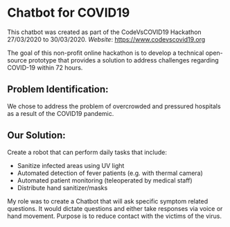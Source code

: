 # Chatbot for COVID19

This chatbot was created as part of the CodeVsCOVID19 Hackathon 27/03/2020 to 30/03/2020.
*Website*: https://www.codevscovid19.org

The goal of this non-profit online hackathon is to develop a technical open-source prototype that provides a solution to address challenges regarding COVID-19 within 72 hours.

## Problem Identification: ##
We chose to address the problem of overcrowded and pressured hospitals as a result of the COVID19 pandemic.

## Our Solution: ##
Create a robot that can perform daily tasks that include:
- Sanitize infected areas using UV light
- Automated detection of fever patients (e.g. with thermal camera)
- Automated patient monitoring (teleoperated by medical staff)
- Distribute hand sanitizer/masks

My role was to create a Chatbot that will ask specific symptom related questions. It would dictate questions and either take responses via voice or hand movement. Purpose is to reduce contact with the victims of the virus.
